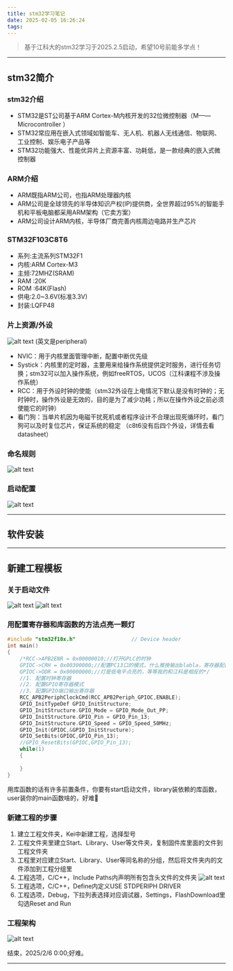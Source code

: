 ```yaml
---
title: stm32学习笔记
date: 2025-02-05 16:26:24
tags:
---
```

> 基于江科大的stm32学习于2025.2.5启动，希望10号前能多学点！
---
## stm32简介
### stm32介绍
- STM32是ST公司基于ARM Cortex-M内核开发的32位微控制器（M——Microcontroller ）
- STM32常应用在嵌入式领域如智能车、无人机、机器人无线通信、物联网、工业控制、娱乐电子产品等
- STM32功能强大、性能优异片上资源丰富、功耗低，是一款经典的嵌入式微控制器
  
### ARM介绍
- ARM既指ARM公司，也指ARM处理器内核
- ARM公司是全球领先的半导体知识产权(IP)提供商，全世界超过95%的智能手机和平板电脑都采用ARM架构（它卖方案）
- ARM公司设计ARM内核，半导体厂商完善内核周边电路并生产芯片

### STM32F103C8T6
- 系列:主流系列STM32F1
- 内核:ARM Cortex-M3
- 主频:72MHZ(SRAM)
- RAM :20K
- ROM :64K(Flash)
- 供电:2.0~3.6V(标准3.3V)
- 封装:LQFP48

### 片上资源/外设
![alt text](image.png)
(英文是peripheral)

- NVIC：用于内核里面管理中断，配置中断优先级
- Systick：内核里的定时器，主要用来给操作系统提供定时服务，进行任务切换；stm32可以加入操作系统，例如freeRTOS，UCOS（江科课程不涉及操作系统）
- RCC：用于外设时钟的使能（stm32外设在上电情况下默认是没有时钟的；无时钟时，操作外设是无效的，目的是为了减少功耗；所以在操作外设之前必须使能它的时钟）
- 看门狗：当单片机因为电磁干扰死机或者程序设计不合理出现死循环时，看门狗可以及时复位芯片，保证系统的稳定
（c8t6没有后四个外设，详情去看datasheet）

### 命名规则
![alt text](image-1.png)

### 启动配置
![alt text](image-2.png) 


---
## 软件安装
---
## 新建工程模板 
### 关于启动文件
![alt text](image-3.png)
![alt text](image-4.png)
### 用配置寄存器和库函数的方法点亮一颗灯
```c
#include "stm32f10x.h"                  // Device header
int main()
{
	/*RCC->APB2ENR = 0x00000010;//打开GPLC的时钟
	GPIOC->CRH = 0x00300000;//配置PC13口的模式，什么推挽输出blabla，寄存器配置，具体看原理图
	GPIOC->ODR = 0x00000000;//灯是低电平点亮的，等等我的和江科是相反的*/
	//1. 配置时钟寄存器
	//2. 配置GPIO寄存器模式
	//3. 配置GPIO端口输出寄存器
	RCC_APB2PeriphClockCmd(RCC_APB2Periph_GPIOC,ENABLE);
	GPIO_InitTypeDef GPIO_InitStructure;
	GPIO_InitStructure.GPIO_Mode = GPIO_Mode_Out_PP;
	GPIO_InitStructure.GPIO_Pin = GPIO_Pin_13;
	GPIO_InitStructure.GPIO_Speed = GPIO_Speed_50MHz;
	GPIO_Init(GPIOC,&GPIO_InitStructure);
	GPIO_SetBits(GPIOC,GPIO_Pin_13);
	//GPIO_ResetBits(GPIOC,GPIO_Pin_13);
	while(1)
	{
		
	}
}
```
用库函数的话有许多前置条件，你要有start启动文件，library装依赖的库函数，user装你的main函数啥的，好难🤯

### 新建工程的步骤
  1. 建立工程文件夹，Kei中新建工程，选择型号
  2. 工程文件夹里建立Start、Library、User等文件夹，复制固件库里面的文件到工程文件夹
  3. 工程里对应建立Start、Library、User等同名称的分组，然后将文件夹内的文件添加到工程分组里
  4. 工程选项，C/C++，Include Paths内声明所有包含头文件的文件夹
   ![alt text](image-6.png)
  5. 工程选项，C/C++，Define内定义USE STDPERIPH DRIVER
  6. 工程选项，Debug，下拉列表选择对应调试器，Settings，FlashDownload里勾选Reset and Run

### 工程架构
![alt text](image-7.png)

结束，2025/2/6 0:00;好难。

---
